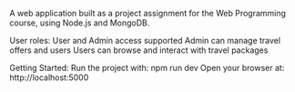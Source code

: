 A web application built as a project assignment for the Web Programming course, using Node.js and MongoDB.

User roles:
User and Admin access supported
Admin can manage travel offers and users
Users can browse and interact with travel packages

Getting Started:
Run the project with: npm run dev
Open your browser at: http://localhost:5000

